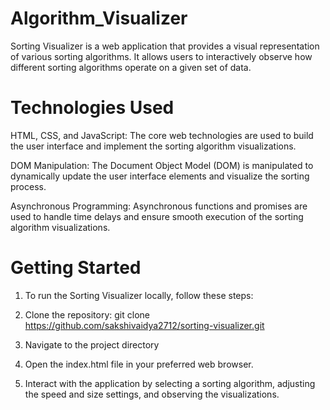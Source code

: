 # Algorithm_Visualizer
Sorting Visualizer is a web application that provides a visual representation of various sorting algorithms. It allows users to interactively observe how different sorting algorithms operate on a given set of data.

# Technologies Used
 HTML, CSS, and JavaScript: The core web technologies are used to build the user interface and implement the sorting algorithm visualizations.

 DOM Manipulation: The Document Object Model (DOM) is manipulated to dynamically update the user interface elements and visualize the sorting process.

 Asynchronous Programming: Asynchronous functions and promises are used to handle time delays and ensure smooth execution of the sorting algorithm visualizations.

# Getting Started
1. To run the Sorting Visualizer locally, follow these steps:

2. Clone the repository:
git clone https://github.com/sakshivaidya2712/sorting-visualizer.git

3. Navigate to the project directory

4. Open the index.html file in your preferred web browser.

5. Interact with the application by selecting a sorting algorithm, adjusting the speed and size settings, and observing the visualizations.
